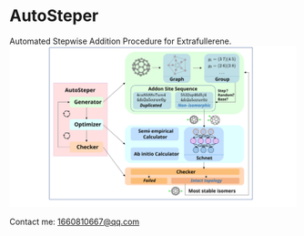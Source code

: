 # AutoSteper
Automated Stepwise Addition Procedure for Extrafullerene.
![overview](./docs/overview.svg)

Contact me: 1660810667@qq.com